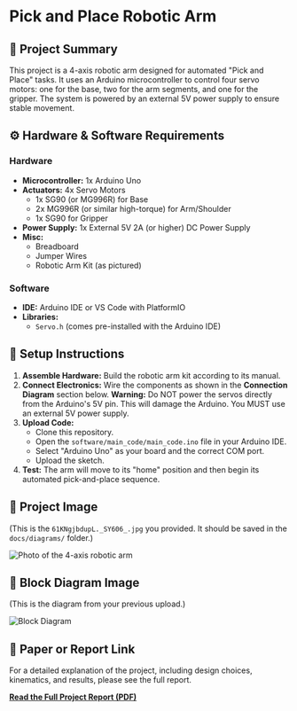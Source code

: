 # Pick and Place Robotic Arm

## 🤖 Project Summary

This project is a 4-axis robotic arm designed for automated "Pick and Place" tasks. It uses an Arduino microcontroller to control four servo motors: one for the base, two for the arm segments, and one for the gripper. The system is powered by an external 5V power supply to ensure stable movement.

## ⚙️ Hardware & Software Requirements

### Hardware
* **Microcontroller:** 1x Arduino Uno
* **Actuators:** 4x Servo Motors
    * 1x SG90 (or MG996R) for Base
    * 2x MG996R (or similar high-torque) for Arm/Shoulder
    * 1x SG90 for Gripper
* **Power Supply:** 1x External 5V 2A (or higher) DC Power Supply
* **Misc:**
    * Breadboard
    * Jumper Wires
    * Robotic Arm Kit (as pictured)

### Software
* **IDE:** Arduino IDE or VS Code with PlatformIO
* **Libraries:**
    * `Servo.h` (comes pre-installed with the Arduino IDE)

## 🔧 Setup Instructions

1.  **Assemble Hardware:** Build the robotic arm kit according to its manual.
2.  **Connect Electronics:** Wire the components as shown in the **Connection Diagram** section below. **Warning:** Do NOT power the servos directly from the Arduino's 5V pin. This will damage the Arduino. You MUST use an external 5V power supply.
3.  **Upload Code:**
    * Clone this repository.
    * Open the `software/main_code/main_code.ino` file in your Arduino IDE.
    * Select "Arduino Uno" as your board and the correct COM port.
    * Upload the sketch.
4.  **Test:** The arm will move to its "home" position and then begin its automated pick-and-place sequence.

## 📸 Project Image

(This is the `61KNgjbdupL._SY606_.jpg` you provided. It should be saved in the `docs/diagrams/` folder.)

![Photo of the 4-axis robotic arm](docs/diagrams/robot_arm_photo.jpg)

## 🧩 Block Diagram Image

(This is the diagram from your previous upload.)

![Block Diagram](docs/diagrams/block_diagram.png)

## 📄 Paper or Report Link

For a detailed explanation of the project, including design choices, kinematics, and results, please see the full report.

[**Read the Full Project Report (PDF)**](docs/report.pdf)
